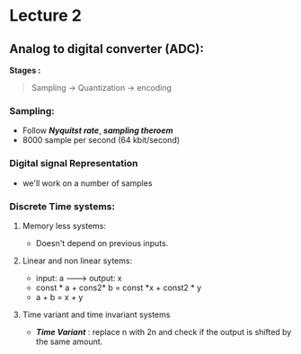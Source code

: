 # Lecture 2

## Analog to  digital converter (ADC):
__Stages :__ 

> Sampling -> Quantization -> encoding
### Sampling: 
- Follow ***Nyquitst rate***, ***sampling theroem*** 
- 8000 sample per second (64 kbit/second)

### Digital signal Representation
- we'll work on a number of samples


### Discrete Time systems:  
1) Memory less systems:  
     - Doesn't depend on previous inputs.


2) Linear and non linear sytems: 
    - input: a  ---> output: x
    - const * a + cons2* b = const *x + const2 * y
    - a + b = x + y


3) Time variant and time invariant systems
    - ***Time Variant*** :  replace n with 2n and check if the output is shifted by the same amount.
